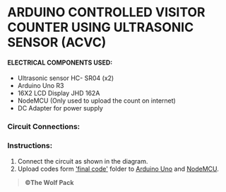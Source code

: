# <b>ARDUINO CONTROLLED VISITOR COUNTER USING ULTRASONIC SENSOR  (ACVC)      </b>                                                      
 
 


#### ELECTRICAL COMPONENTS USED:
*	Ultrasonic sensor HC- SR04 (x2)
*	Arduino Uno R3
*	16X2 LCD Display JHD 162A
*	NodeMCU (Only used to upload the count on internet)
*	DC Adapter for power supply



### Circuit Connections:


### Instructions:

1. Connect the circuit as shown in the diagram.
1. Upload codes form ['final code'](https://github.com/siddheshpradeepsali/DoorCounter/tree/master/Final%20Code) folder to [Arduino Uno](https://github.com/siddheshpradeepsali/DoorCounter/tree/master/Final%20Code) and [NodeMCU](https://github.com/siddheshpradeepsali/DoorCounter/tree/master/Final%20Code).

> **©The Wolf Pack**
